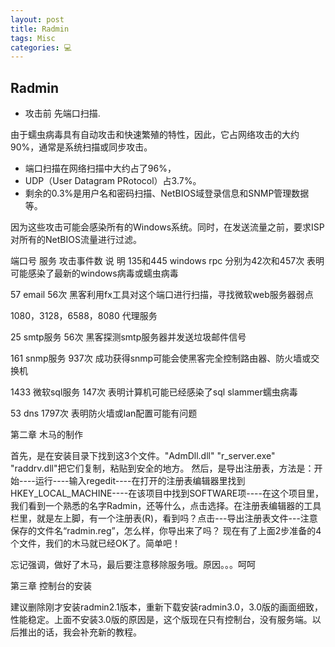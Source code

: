 ```yaml
---
layout: post
title: Radmin  
tags: Misc
categories: 💻
---
```



## Radmin
- 攻击前 先端口扫描.

由于蠕虫病毒具有自动攻击和快速繁殖的特性，因此，它占网络攻击的大约90%，通常是系统扫描或同步攻击。


- 端口扫描在网络扫描中大约占了96%，
- UDP（User Datagram PRotocol）占3.7%。
- 剩余的0.3%是用户名和密码扫描、NetBIOS域登录信息和SNMP管理数据等。

因为这些攻击可能会感染所有的Windows系统。同时，在发送流量之前，要求ISP对所有的NetBIOS流量进行过滤。



端口号    服务  攻击事件数    说 明
135和445    windows rpc    分别为42次和457次
表明可能感染了最新的windows病毒或蠕虫病毒

57    email    56次
黑客利用fx工具对这个端口进行扫描，寻找微软web服务器弱点

1080，3128，6588，8080    代理服务

25    smtp服务    56次
黑客探测smtp服务器并发送垃圾邮件信号

161    snmp服务   937次
成功获得snmp可能会使黑客完全控制路由器、防火墙或交换机


1433    微软sql服务   147次
表明计算机可能已经感染了sql slammer蠕虫病毒

53    dns    1797次
表明防火墙或lan配置可能有问题

第二章 木马的制作 

首先，是在安装目录下找到这3个文件。"AdmDll.dll" "r\_server.exe" "raddrv.dll"把它们复制，粘贴到安全的地方。 
然后，是导出注册表，方法是：开始----运行----输入regedit----在打开的注册表编辑器里找到HKEY\_LOCAL\_MACHINE----在该项目中找到SOFTWARE项----在这个项目里，我们看到一个熟悉的名字Radmin，还等什么，点击选择。在注册表编辑器的工具栏里，就是左上脚，有一个注册表(R)，看到吗？点击---导出注册表文件---注意保存的文件名“radmin.reg”，怎么样，你导出来了吗？ 
现在有了上面2步准备的4个文件，我们的木马就已经OK了。简单吧！ 

忘记强调，做好了木马，最后要注意移除服务哦。原因。。。呵呵 

第三章 控制台的安装 

建议删除刚才安装radmin2.1版本，重新下载安装radmin3.0，3.0版的画面细致，性能稳定。上面不安装3.0版的原因是，这个版现在只有控制台，没有服务端。以后推出的话，我会补充新的教程。 
